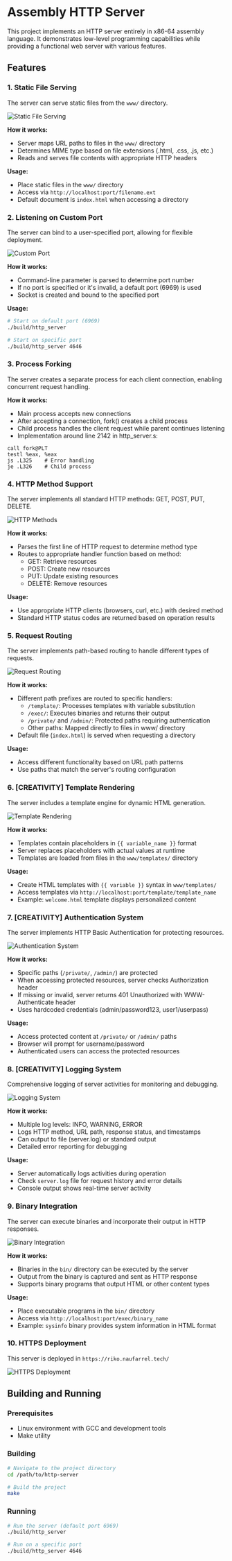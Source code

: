 # Assembly HTTP Server

This project implements an HTTP server entirely in x86-64 assembly language. It demonstrates low-level programming capabilities while providing a functional web server with various features.

## Features

### 1. Static File Serving

The server can serve static files from the `www/` directory.

![Static File Serving](https://i.imgur.com/SXPOPaf.png)

**How it works:**
- Server maps URL paths to files in the `www/` directory
- Determines MIME type based on file extensions (.html, .css, .js, etc.)
- Reads and serves file contents with appropriate HTTP headers

**Usage:**
- Place static files in the `www/` directory
- Access via `http://localhost:port/filename.ext`
- Default document is `index.html` when accessing a directory

### 2. Listening on Custom Port

The server can bind to a user-specified port, allowing for flexible deployment.

![Custom Port](https://i.imgur.com/ElcrjmT.png)

**How it works:**
- Command-line parameter is parsed to determine port number
- If no port is specified or it's invalid, a default port (6969) is used
- Socket is created and bound to the specified port

**Usage:**
```bash
# Start on default port (6969)
./build/http_server

# Start on specific port
./build/http_server 4646
```

### 3. Process Forking

The server creates a separate process for each client connection, enabling concurrent request handling.

**How it works:**
- Main process accepts new connections
- After accepting a connection, fork() creates a child process
- Child process handles the client request while parent continues listening
- Implementation around line 2142 in http_server.s:
```assembly
call fork@PLT
testl %eax, %eax
js .L325    # Error handling
je .L326    # Child process
```

### 4. HTTP Method Support

The server implements all standard HTTP methods: GET, POST, PUT, DELETE.

![HTTP Methods](https://i.imgur.com/neNaCcF.png)

**How it works:**
- Parses the first line of HTTP request to determine method type
- Routes to appropriate handler function based on method:
  - GET: Retrieve resources
  - POST: Create new resources
  - PUT: Update existing resources 
  - DELETE: Remove resources

**Usage:**
- Use appropriate HTTP clients (browsers, curl, etc.) with desired method
- Standard HTTP status codes are returned based on operation results

### 5. Request Routing

The server implements path-based routing to handle different types of requests.

![Request Routing](https://i.imgur.com/XBGiU0u.png)

**How it works:**
- Different path prefixes are routed to specific handlers:
  - `/template/`: Processes templates with variable substitution
  - `/exec/`: Executes binaries and returns their output
  - `/private/` and `/admin/`: Protected paths requiring authentication
  - Other paths: Mapped directly to files in www/ directory
- Default file (`index.html`) is served when requesting a directory

**Usage:**
- Access different functionality based on URL path patterns
- Use paths that match the server's routing configuration

### 6. [CREATIVITY] Template Rendering

The server includes a template engine for dynamic HTML generation.

![Template Rendering](https://i.imgur.com/XBGiU0u.png)

**How it works:**
- Templates contain placeholders in `{{ variable_name }}` format
- Server replaces placeholders with actual values at runtime
- Templates are loaded from files in the `www/templates/` directory

**Usage:**
- Create HTML templates with `{{ variable }}` syntax in `www/templates/`
- Access templates via `http://localhost:port/template/template_name`
- Example: `welcome.html` template displays personalized content

### 7. [CREATIVITY] Authentication System

The server implements HTTP Basic Authentication for protecting resources.

![Authentication System](https://i.imgur.com/PK9ClLc.png)

**How it works:**
- Specific paths (`/private/`, `/admin/`) are protected
- When accessing protected resources, server checks Authorization header
- If missing or invalid, server returns 401 Unauthorized with WWW-Authenticate header
- Uses hardcoded credentials (admin/password123, user1/userpass)

**Usage:**
- Access protected content at `/private/` or `/admin/` paths
- Browser will prompt for username/password
- Authenticated users can access the protected resources

### 8. [CREATIVITY] Logging System

Comprehensive logging of server activities for monitoring and debugging.

![Logging System](https://i.imgur.com/psdm2it.png)

**How it works:**
- Multiple log levels: INFO, WARNING, ERROR
- Logs HTTP method, URL path, response status, and timestamps
- Can output to file (server.log) or standard output
- Detailed error reporting for debugging

**Usage:**
- Server automatically logs activities during operation
- Check `server.log` file for request history and error details
- Console output shows real-time server activity

### 9. Binary Integration

The server can execute binaries and incorporate their output in HTTP responses.

![Binary Integration](https://i.imgur.com/k9wroZY.png)

**How it works:**
- Binaries in the `bin/` directory can be executed by the server
- Output from the binary is captured and sent as HTTP response
- Supports binary programs that output HTML or other content types

**Usage:**
- Place executable programs in the `bin/` directory
- Access via `http://localhost:port/exec/binary_name`
- Example: `sysinfo` binary provides system information in HTML format

### 10. HTTPS Deployment

This server is deployed in `https://riko.naufarrel.tech/`

![HTTPS Deployment](https://i.imgur.com/H8qZ1co.png)

## Building and Running

### Prerequisites
- Linux environment with GCC and development tools
- Make utility

### Building
```bash
# Navigate to the project directory
cd /path/to/http-server

# Build the project
make
```

### Running
```bash
# Run the server (default port 6969)
./build/http_server

# Run on a specific port
./build/http_server 4646
```